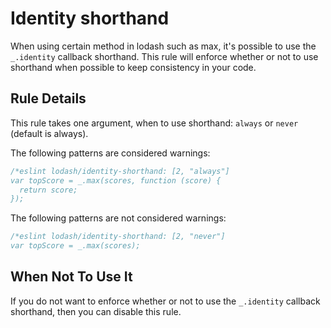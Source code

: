 # Identity shorthand

When using certain method in lodash such as max, it's possible to use the
`_.identity` callback shorthand. This rule will enforce whether or not to use
shorthand when possible to keep consistency in your code.

## Rule Details

This rule takes one argument, when to use shorthand: `always` or `never` (default is always).

The following patterns are considered warnings:

```js
/*eslint lodash/identity-shorthand: [2, "always"]
var topScore = _.max(scores, function (score) {
  return score;
});
```

The following patterns are not considered warnings:

```js
/*eslint lodash/identity-shorthand: [2, "never"]
var topScore = _.max(scores);
```

## When Not To Use It

If you do not want to enforce whether or not to use the `_.identity` callback shorthand, then you can disable this rule.
